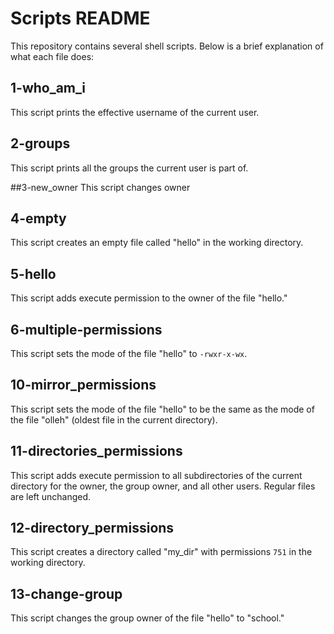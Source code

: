 # Scripts README

This repository contains several shell scripts. Below is a brief explanation of what each file does:

## 1-who_am_i

This script prints the effective username of the current user.

## 2-groups

This script prints all the groups the current user is part of.

##3-new_owner
This script changes owner

## 4-empty

This script creates an empty file called "hello" in the working directory.

## 5-hello

This script adds execute permission to the owner of the file "hello."

## 6-multiple-permissions

This script sets the mode of the file "hello" to `-rwxr-x-wx`.

## 10-mirror_permissions

This script sets the mode of the file "hello" to be the same as the mode of the file "olleh" (oldest file in the current directory).

## 11-directories_permissions

This script adds execute permission to all subdirectories of the current directory for the owner, the group owner, and all other users. Regular files are left unchanged.

## 12-directory_permissions

This script creates a directory called "my_dir" with permissions `751` in the working directory.

## 13-change-group

This script changes the group owner of the file "hello" to "school."


 
